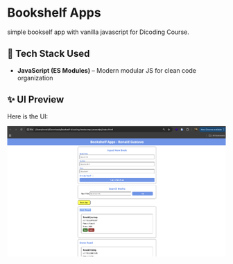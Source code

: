 # Bookshelf Apps
simple bookself app with vanilla javascript for Dicoding Course.

## 🚀 Tech Stack Used
- **JavaScript (ES Modules)** – Modern modular JS for clean code organization

## ✨ UI Preview

Here is the UI:

![UI Preview](https://github.com/RonaldGustavo/bookself-dicoding-bootcamp-javascript/blob/main/assets/image.png)
